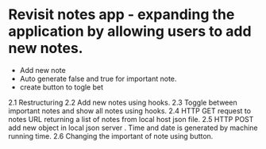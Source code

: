 # Revisit notes app - expanding the application by allowing users to add new notes.

- Add new note
- Auto generate false and true for important note.
- create button to togle bet

2.1 Restructuring 
2.2 Add new notes using hooks.
2.3 Toggle between important notes and show all notes using hooks.
2.4 HTTP GET request to notes URL returning a list of notes from local host json file.
2.5 HTTP POST add new object in local json server .
Time and date is generated by machine running time. 
2.6 Changing the important of note using button.


